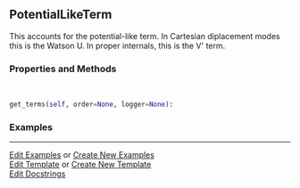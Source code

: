 ## <a id="Psience.VPT2.Terms.PotentialLikeTerm">PotentialLikeTerm</a>
This accounts for the potential-like term.
In Cartesian diplacement modes this is the Watson U.
In proper internals, this is the V' term.

### Properties and Methods
<a id="Psience.VPT2.Terms.PotentialLikeTerm.get_terms" class="docs-object-method">&nbsp;</a>
```python
get_terms(self, order=None, logger=None): 
```

### Examples


___

[Edit Examples](https://github.com/McCoyGroup/Psience/edit/edit/ci/examples/ci/docs/Psience/VPT2/Terms/PotentialLikeTerm.md) or 
[Create New Examples](https://github.com/McCoyGroup/Psience/new/edit/?filename=ci/examples/ci/docs/Psience/VPT2/Terms/PotentialLikeTerm.md) <br/>
[Edit Template](https://github.com/McCoyGroup/Psience/edit/edit/ci/docs/ci/docs/Psience/VPT2/Terms/PotentialLikeTerm.md) or 
[Create New Template](https://github.com/McCoyGroup/Psience/new/edit/?filename=ci/docs/templates/ci/docs/Psience/VPT2/Terms/PotentialLikeTerm.md) <br/>
[Edit Docstrings](https://github.com/McCoyGroup/Psience/edit/edit/Psience/VPT2/Terms.py?message=Update%20Docs)